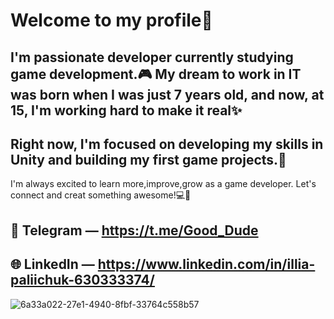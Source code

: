 # Welcome to my profile👋

##  I'm passionate developer currently studying game development.🎮 My dream to work in IT was born when I was just 7 years old, and now, at 15, I'm working hard to make it real✨
## Right now, I'm focused on developing my skills in Unity and building my first game projects.🚀
 I'm always excited to learn more,improve,grow as a game developer.
 Let's connect and creat something  awesome!💻🧠

## 📲 Telegram — https://t.me/Good_Dude
## 🌐 LinkedIn — https://www.linkedin.com/in/illia-paliichuk-630333374/
![6a33a022-27e1-4940-8fbf-33764c558b57](https://github.com/user-attachments/assets/a24d230a-e106-4c05-a706-75556d49eb17)
